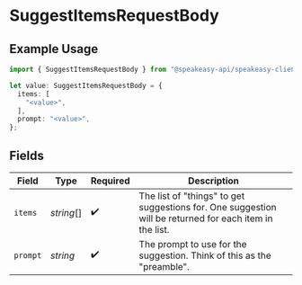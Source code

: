 # SuggestItemsRequestBody

## Example Usage

```typescript
import { SuggestItemsRequestBody } from "@speakeasy-api/speakeasy-client-sdk-typescript/sdk/models/shared";

let value: SuggestItemsRequestBody = {
  items: [
    "<value>",
  ],
  prompt: "<value>",
};
```

## Fields

| Field                                                                                                   | Type                                                                                                    | Required                                                                                                | Description                                                                                             |
| ------------------------------------------------------------------------------------------------------- | ------------------------------------------------------------------------------------------------------- | ------------------------------------------------------------------------------------------------------- | ------------------------------------------------------------------------------------------------------- |
| `items`                                                                                                 | *string*[]                                                                                              | :heavy_check_mark:                                                                                      | The list of "things" to get suggestions for. One suggestion will be returned for each item in the list. |
| `prompt`                                                                                                | *string*                                                                                                | :heavy_check_mark:                                                                                      | The prompt to use for the suggestion. Think of this as the "preamble".                                  |